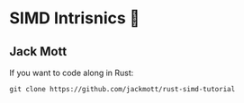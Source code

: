 # SIMD Intrisnics 🚀
## Jack Mott

If you want to code along in Rust:

```
git clone https://github.com/jackmott/rust-simd-tutorial
```
